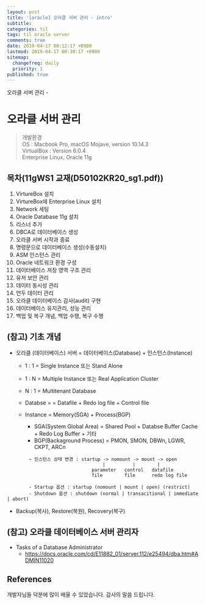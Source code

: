 ```yaml
---
layout: post
title: '[oracle] 오라클 서버 관리 - intro'
subtitle: 
categories: til
tags: til oracle server
comments: true
date: 2019-04-17 00:12:17 +0900
lastmod: 2019-04-17 00:30:17 +0900
sitemap:
  changefreq: daily
  priority: 1
published: true
---
```


오라클 서버 관리 - <br />

# 오라클 서버 관리
> 개발환경<br> 
> OS : Macbook Pro, macOS Mojave, version 10.14.3<br>
> VirtualBox : Version 6.0.4<br>
> Enterprise Linux, Oracle 11g 

## 목차(11gWS1 교재(D50102KR20_sg1.pdf))
1. VirtureBox 설치
2. VirtureBox에 Enterprise Linux 설치
3. Network 세팅
4. Oracle Database 11g 설치
5. 리스너 추가
6. DBCA로 데이터베이스 생성
7. 오라클 서버 시작과 종료
8. 명령문으로 데이터베이스 생성(수동설치)
9. ASM 인스턴스 관리
10. Oracle 네트워크 환경 구성
11. 데이터베이스 저장 영역 구조 관리
12. 유저 보안 관리
13. 데이터 동시성 관리
14. 언두 데이터 관리
15. 오라클 데이터베이스 감사(audit) 구현
16. 데이터베이스 유지관리, 성능 관리
17. 백업 및 복구 개념, 백업 수행, 복구 수행


## (참고) 기초 개념
* 오라클 (데이터베이스) 서버 = 데이터베이스(Database) + 인스턴스(Instance)
  - 1 : 1 = Single   Instance 또는 Stand Alone
  - 1 : N = Multiple Instance 또는 Real Application Cluster
  - N : 1 = Multitenant Database 

  - Databse = = Datafile + Redo log file + Control file
  - Instance = Memory(SGA) + Process(BGP)
    - SGA(System Global Area)  = Shared Pool + Databse Buffer Cache + Redo Log Buffer + 기타
    - BGP(Backaground Process) = PMON, SMON, DBWn, LGWR, CKPT, ARCn
```
        ~ 인스턴스 상태 변경 : startup -> nomount -> mount -> open
                                   |          |        |
                               parameter   control   datafile
                               file        file      redo log file

        - Startup 옵션 : startup (nomount | mount | open) (restrict)
        - Shutdown 옵션 : shutdown (normal | transacitional | immediate | abort)
```

* Backup(복사), Restore(복원), Recovery(복구)


## (참고) 오라클 데이터베이스 서버 관리자 
* Tasks of a Database Administrator
  - https://docs.oracle.com/cd/E11882_01/server.112/e25494/dba.htm#ADMIN11020

## References
개발자님들 덕분에 많이 배울 수 있었습니다. 감사의 말씀 드립니다.<br/>